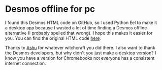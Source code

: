 # Desmos offline for pc
I found this Desmos HTML code on GitHub, so I used Python Eel to make it a desktop app because I wasted a lot of time finding a Desmos offline alternative (I probably spelled that wrong). I hope this makes it easier for you. You can find the original HTML code [here](https://github.com/e841018/OfflineDesmos).

Thanks to [Ashu](https://github.com/e841018) for whatever witchcraft you did there. I also want to thank the Desmos developers, but why didn't you just make a desktop version? I know you have a version for Chromebooks 
not everyone has a consistent internet connection.
